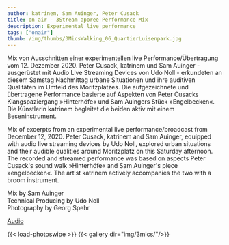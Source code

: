 ```yaml
---
author: katrinem, Sam Auinger, Peter Cusack
title: on air - 3Stream aporee Performance Mix
description: Experimental live performance
tags: ["onair"]
thumb: /img/thumbs/3MicsWalking_06_QuartierLuisenpark.jpg
---
```


Mix von Ausschnitten einer experimentellen live Performance/Übertragung vom 12. Dezember 2020. Peter Cusack, katrinem und Sam Auinger - ausgerüstet mit Audio Live Streaming Devices von Udo Noll - erkundeten an diesem Samstag Nachmittag urbane Situationen und ihre auditiven Qualitäten im Umfeld des Moritzplatzes. Die aufgezeichnete und übertragene Performance basierte auf Aspekten von Peter Cusacks Klangspaziergang »Hinterhöfe« und Sam Auingers Stück »Engelbecken«. Die Künstlerin katrinem begleitet die beiden aktiv mit einem Beseninstrument.

Mix of excerpts from an experimental live performance/broadcast from December 12, 2020. Peter Cusack, katrinem and Sam Auinger, equipped with audio live streaming devices by Udo Noll, explored urban situations and their audible qualities around Moritzplatz on this Saturday afternoon. The recorded and streamed performance was based on aspects Peter Cusack's sound walk »Hinterhöfe« and Sam Auinger's piece »engelbecken«. The artist katrinem actively accompanies the two with a broom instrument.

Mix by Sam Auinger  
Technical Producing by Udo Noll  
Photography by Georg Spehr  

[Audio](https://aporee.org/blz/3streamaporeeperformancemix.mp3)

{{< load-photoswipe >}}
{{< gallery dir="img/3mics/"/>}} 
